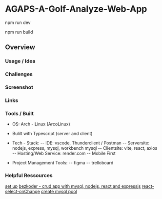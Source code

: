 # AGAPS-A-Golf-Analyze-Web-App

<!-- dev mode -->
npm run dev

<!-- compile ts to use on render.com -->
npm run build

## Overview

### Usage / Idea

### Challenges

### Screenshot

### Links

### Tools / Built
- OS: Arch - Linux (ArcoLinux)
- Bulilt with Typescript (server and client)
- Tech - Stack: 
    -- IDE: vscode, Thunderclient / Postman
    -- Serversite: nodejs, express, mysql, workbench mysql
    -- Clientsite: vite, react, axios
    -- Hosting/Web Service: render.com
    -- Mobile First

- Project Management Tools:
    -- figma
    -- trelloboard


### Helpful Ressources
[set up](https://www.pullrequest.com/blog/intro-to-using-typescript-in-a-nodejs-express-project/)
[bezkoder - crud app with mysql, nodejs, react and expressjs](https://www.bezkoder.com/react-node-express-mysql/)
[react-select-onChange](https://bobbyhadz.com/blog/react-select-onchange)
[create mysql pool](https://github.com/mysqljs/mysql/issues/1166)